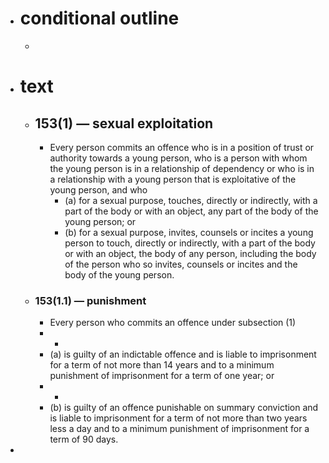 - # conditional outline
	-
- # text
	- ## 153(1) — sexual exploitation
		- Every person commits an offence who is in a position of trust or authority towards a young person, who is a person with whom the young person is in a relationship of dependency or who is in a relationship with a young person that is exploitative of the young person, and who
			- (a) for a sexual purpose, touches, directly or indirectly, with a part of the body or with an object, any part of the body of the young person; or
			- (b) for a sexual purpose, invites, counsels or incites a young person to touch, directly or indirectly, with a part of the body or with an object, the body of any person, including the body of the person who so invites, counsels or incites and the body of the young person.
	- ### 153(1.1) — punishment
		- Every person who commits an offence under subsection (1)
		- -
		- (a) is
		   guilty of an indictable offence and is liable to imprisonment for a 
		  term of not more than 14 years and to a minimum punishment of 
		  imprisonment for a term of one year; or
		- -
		- (b) is
		   guilty of an offence punishable on summary conviction and is liable to 
		  imprisonment for a term of not more than two years less a day and to a 
		  minimum punishment of imprisonment for a term of 90 days.
-